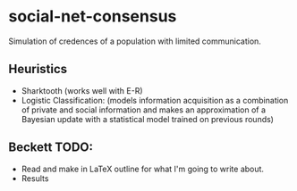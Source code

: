 # social-net-consensus
Simulation of credences of a population with limited communication.

## Heuristics
- Sharktooth (works well with E-R)
- Logistic Classification: (models information acquisition as a combination of private and social information and makes an approximation of a Bayesian update with a statistical model trained on previous rounds)

## Beckett TODO:
- Read and make in LaTeX outline for what I'm going to write about.
- Results 